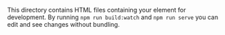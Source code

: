This directory contains HTML files containing your element for development. By
running `npm run build:watch` and `npm run serve` you can edit and see changes
without bundling.
